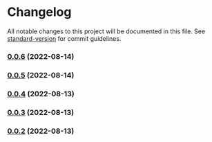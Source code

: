 # Changelog

All notable changes to this project will be documented in this file. See [standard-version](https://github.com/conventional-changelog/standard-version) for commit guidelines.

### [0.0.6](https://github.com/wholesome-ghoul/tubeyou-configs/compare/v0.0.5...v0.0.6) (2022-08-14)

### [0.0.5](https://github.com/wholesome-ghoul/tubeyou-configs/compare/v0.1.11...v0.0.5) (2022-08-14)

### [0.0.4](https://github.com/wholesome-ghoul/tubeyou-configs/compare/v0.0.3...v0.0.4) (2022-08-13)

### [0.0.3](https://github.com/wholesome-ghoul/tubeyou-configs/compare/v0.1.2...v0.0.3) (2022-08-13)

### [0.0.2](https://github.com/wholesome-ghoul/tubeyou-configs/compare/v0.1.2...v0.0.2) (2022-08-13)
